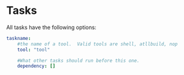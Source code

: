 # Tasks

All tasks have the following options:

```yaml
taskname:
    #the name of a tool.  Valid tools are shell, atllbuild, nop
    tool: "tool"

    #What other tasks should run before this one.
    dependency: []
```
